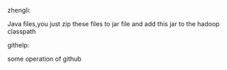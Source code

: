 zhengli:

Java files,you just zip these files to jar file and add this jar to the hadoop classpath

githelp:

some operation of github
